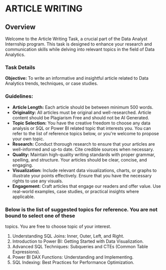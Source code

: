 # ARTICLE WRITING

## Overview
Welcome to the Article Writing Task, a crucial part of the Data Analyst Internship program. This task is designed to enhance your research and communication skills while delving into relevant topics in the field of Data Analytics.

### Task Details

**Objective:** To write an informative and insightful article related to Data Analytics trends, techniques, or case studies.

### Guidelines:
* **Article Length:** Each article should be between minimum 500 words.
* **Originality:** All articles must be original and well-researched. Article content should be
Plagiarism Free and should not be AI Generated.
* **Topic Selection:** You have the creative freedom to choose any data analysis or SQL or
Power BI related topic that interests you. You can refer to the list of reference topics
below, or you're welcome to propose your own topic.
* **Research:** Conduct thorough research to ensure that your articles are well-informed and
up-to date. Cite credible sources when necessary.
* **Quality:** Maintain high-quality writing standards with proper grammar, spelling, and
structure. Your articles should be clear, concise, and engaging.
* **Visualization:** Include relevant data visualizations, charts, or graphs to illustrate your
points effectively. Ensure that you have the necessary rights to use any visuals.
* **Engagement:** Craft articles that engage our readers and offer value. Use real-world
examples, case studies, or practical insights where applicable.

### Below is the list of suggested topics for reference. You are not bound to select one of these
topics. You are free to choose topic of your interest.
1. Understanding SQL Joins: Inner, Outer, Left, and Right.
2. Introduction to Power BI: Getting Started with Data Visualization.
3. Advanced SQL Techniques: Subqueries and CTEs (Common Table Expressions).
4. Power BI DAX Functions: Understanding and Implementing.
5. SQL Indexing: Best Practices for Performance Optimization.
